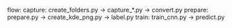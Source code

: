 flow:
capture: create_folders.py -> capture_*.py -> convert.py
prepare: prepare.py -> create_kde_png.py -> label.py
train: train_cnn.py -> predict.py